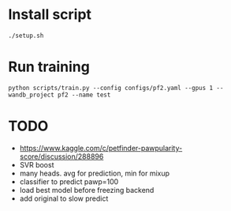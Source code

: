# Install script

```
./setup.sh
```

# Run training

```
python scripts/train.py --config configs/pf2.yaml --gpus 1 --wandb_project pf2 --name test
```

# TODO
* https://www.kaggle.com/c/petfinder-pawpularity-score/discussion/288896 
* SVR boost
* many heads. avg for prediction, min for mixup
* classifier to predict pawp=100
* load best model before freezing backend
* add original to slow predict